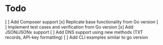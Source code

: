 # Todo

[ ] Add Composer support
[x] Replicate base functionality from Go version
[ ] Implement test cases and verification from Go version
[x] Add JSON/JSONx support
[ ] Add DNS support using new methods (TXT records, API-key formatting)
[ ] Add CLI examples similar to go version

